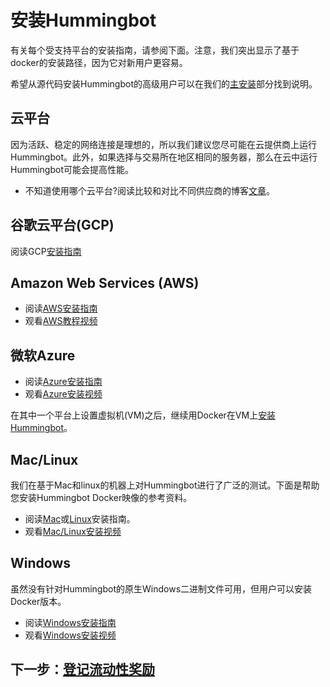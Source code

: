 
# 安装Hummingbot

有关每个受支持平台的安装指南，请参阅下面。注意，我们突出显示了基于docker的安装路径，因为它对新用户更容易。

希望从源代码安装Hummingbot的高级用户可以在我们的[主安装](https://docs.hummingbot.io/installation)部分找到说明。

## 云平台

因为活跃、稳定的网络连接是理想的，所以我们建议您尽可能在云提供商上运行Hummingbot。此外，如果选择与交易所在地区相同的服务器，那么在云中运行Hummingbot可能会提高性能。

- 不知道使用哪个云平台?阅读比较和对比不同供应商的博客[文章](https://www.hummingbot.io/blog/2019-06-cloud-providers/)。

## 谷歌云平台(GCP)

阅读GCP[安装指南](https://docs.hummingbot.io/installation/cloud/#google-cloud-platform)

## Amazon Web Services (AWS)

- 阅读[AWS安装指南](https://docs.hummingbot.io/installation/cloud/#amazon-web-services)
- 观看[AWS教程视频](https://www.youtube.com/watch?v=eLRmdRbtiHE&list=PLDwlNkL_4MMczSzZiomX5wFFuF40z-KLl&index=6)

## 微软Azure

- 阅读[Azure安装指南](https://docs.hummingbot.io/installation/cloud/#microsoft-azure)
- 观看[Azure安装视频](https://www.youtube.com/watch?v=rdUshjOlP-8&list=PLDwlNkL_4MMczSzZiomX5wFFuF40z-KLl&index=5)

在其中一个平台上设置虚拟机(VM)之后，继续用Docker在VM上[安装Hummingbot](https://docs.hummingbot.io/installation/cloud/#install-hummingbot)。

## Mac/Linux

我们在基于Mac和linux的机器上对Hummingbot进行了广泛的测试。下面是帮助您安装Hummingbot Docker映像的参考资料。

- 阅读[Mac](https://docs.hummingbot.io/installation/docker_macOS)或[Linux](https://docs.hummingbot.io/installation/docker_linux)安装指南。
- 观看[Mac/Linux安装视频](https://www.youtube.com/watch?v=eCfMKfS9HsM)

## Windows

虽然没有针对Hummingbot的原生Windows二进制文件可用，但用户可以安装Docker版本。

- 阅读[Windows安装指南](https://docs.hummingbot.io/installation/docker_windows)
- 观看[Windows安装视频](https://www.youtube.com/watch?v=K67qN4nmSnw&list=PLDwlNkL_4MMczSzZiomX5wFFuF40z-KLl&index=5)

## 下一步：[登记流动性奖励](https://docs.hummingbot.io/bounties/tutorial/register/)
